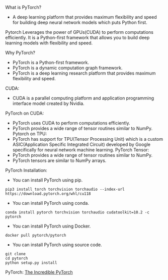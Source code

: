What is PyTorch?
- A deep learning platform that provides maximum flexibility and speed for building deep neural network models which puts Python first.

Pytorch Leverages the power of GPUs(CUDA) to perform computations efficiently. It is a Python-first framework that allows you to build deep learning models with flexibility and speed.

Why PyTorch?
- PyTorch is a Python-first framework.
- PyTorch is a dynamic computation graph framework.
- PyTorch is a deep learning research platform that provides maximum flexibility and speed.

CUDA:
- CUDA is a parallel computing platform and application programming interface model created by Nvidia.

PyTorch on CUDA:
- PyTorch uses CUDA to perform computations efficiently.
- PyTorch provides a wide range of tensor routines similar to NumPy.
Pytorch on TPU:
- PyTorch has support for TPU(Tensor Processing Unit) which is a custom ASIC(Application Specific Integrated Circuit) developed by Google specifically for neural network machine learning.
PyTorch Tensor:
- PyTorch provides a wide range of tensor routines similar to NumPy.
- PyTorch tensors are similar to NumPy arrays.

PyTorch Installation:
- You can install PyTorch using pip.
```
pip3 install torch torchvision torchaudio --index-url https://download.pytorch.org/whl/cu118
```
- You can install PyTorch using conda.
```
conda install pytorch torchvision torchaudio cudatoolkit=10.2 -c pytorch
```
- You can install PyTorch using Docker.
```
docker pull pytorch/pytorch
``` 
- You can install PyTorch using source code.
```
git clone
cd pytorch
python setup.py install
```
PyTorch:
[The Incredible PyTorch](https://github.com/NurmaU/incredible_pytorch)

